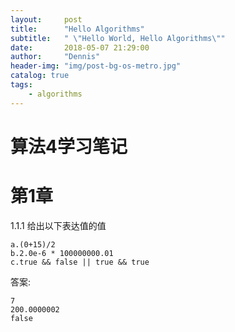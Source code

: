 ```yaml
---
layout:     post
title:      "Hello Algorithms"
subtitle:   " \"Hello World, Hello Algorithms\""
date:       2018-05-07 21:29:00
author:     "Dennis"
header-img: "img/post-bg-os-metro.jpg"
catalog: true
tags:
    - algorithms
---
```


# 算法4学习笔记

第1章
====

1.1.1 给出以下表达值的值  

    a.(0+15)/2  
    b.2.0e-6 * 100000000.01  
    c.true && false || true && true  

答案:  
    
    7  
    200.0000002  
    false
    